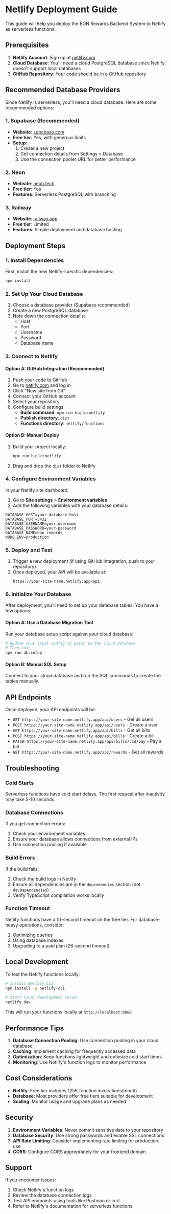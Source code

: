 # Netlify Deployment Guide

This guide will help you deploy the BON Rewards Backend System to Netlify as serverless functions.

## Prerequisites

1. **Netlify Account**: Sign up at [netlify.com](https://netlify.com)
2. **Cloud Database**: You'll need a cloud PostgreSQL database since Netlify doesn't support local databases
3. **GitHub Repository**: Your code should be in a GitHub repository

## Recommended Database Providers

Since Netlify is serverless, you'll need a cloud database. Here are some recommended options:

### 1. Supabase (Recommended)

- **Website**: [supabase.com](https://supabase.com/)
- **Free tier**: Yes, with generous limits
- **Setup**:
  1. Create a new project
  2. Get connection details from Settings > Database
  3. Use the connection pooler URL for better performance

### 2. Neon

- **Website**: [neon.tech](https://neon.tech/)
- **Free tier**: Yes
- **Features**: Serverless PostgreSQL with branching

### 3. Railway

- **Website**: [railway.app](https://railway.app/)
- **Free tier**: Limited
- **Features**: Simple deployment and database hosting

## Deployment Steps

### 1. Install Dependencies

First, install the new Netlify-specific dependencies:

```bash
npm install
```

### 2. Set Up Your Cloud Database

1. Choose a database provider (Supabase recommended)
2. Create a new PostgreSQL database
3. Note down the connection details:
   - Host
   - Port
   - Username
   - Password
   - Database name

### 3. Connect to Netlify

#### Option A: GitHub Integration (Recommended)

1. Push your code to GitHub
2. Go to [netlify.com](https://netlify.com) and log in
3. Click "New site from Git"
4. Connect your GitHub account
5. Select your repository
6. Configure build settings:
   - **Build command**: `npm run build:netlify`
   - **Publish directory**: `dist`
   - **Functions directory**: `netlify/functions`

#### Option B: Manual Deploy

1. Build your project locally:
   ```bash
   npm run build:netlify
   ```
2. Drag and drop the `dist` folder to Netlify

### 4. Configure Environment Variables

In your Netlify site dashboard:

1. Go to **Site settings** > **Environment variables**
2. Add the following variables with your database details:

```
DATABASE_HOST=your-database-host
DATABASE_PORT=5432
DATABASE_USERNAME=your-username
DATABASE_PASSWORD=your-password
DATABASE_NAME=bon_rewards
NODE_ENV=production
```

### 5. Deploy and Test

1. Trigger a new deployment (if using GitHub integration, push to your repository)
2. Once deployed, your API will be available at:
   ```
   https://your-site-name.netlify.app/api
   ```

### 6. Initialize Your Database

After deployment, you'll need to set up your database tables. You have a few options:

#### Option A: Use a Database Migration Tool

Run your database setup script against your cloud database:

```bash
# Update your local config to point to the cloud database
# Then run:
npm run db:setup
```

#### Option B: Manual SQL Setup

Connect to your cloud database and run the SQL commands to create the tables manually.

## API Endpoints

Once deployed, your API endpoints will be:

- `GET https://your-site-name.netlify.app/api/users` - Get all users
- `POST https://your-site-name.netlify.app/api/users` - Create a user
- `GET https://your-site-name.netlify.app/api/bills` - Get all bills
- `POST https://your-site-name.netlify.app/api/bills` - Create a bill
- `PATCH https://your-site-name.netlify.app/api/bills/:id/pay` - Pay a bill
- `GET https://your-site-name.netlify.app/api/rewards` - Get all rewards

## Troubleshooting

### Cold Starts

Serverless functions have cold start delays. The first request after inactivity may take 5-10 seconds.

### Database Connections

If you get connection errors:

1. Check your environment variables
2. Ensure your database allows connections from external IPs
3. Use connection pooling if available

### Build Errors

If the build fails:

1. Check the build logs in Netlify
2. Ensure all dependencies are in the `dependencies` section (not `devDependencies`)
3. Verify TypeScript compilation works locally

### Function Timeout

Netlify functions have a 10-second timeout on the free tier. For database-heavy operations, consider:

1. Optimizing queries
2. Using database indexes
3. Upgrading to a paid plan (26-second timeout)

## Local Development

To test the Netlify functions locally:

```bash
# Install Netlify CLI
npm install -g netlify-cli

# Start local development server
netlify dev
```

This will run your functions locally at `http://localhost:8888`

## Performance Tips

1. **Database Connection Pooling**: Use connection pooling in your cloud database
2. **Caching**: Implement caching for frequently accessed data
3. **Optimization**: Keep functions lightweight and optimize cold start times
4. **Monitoring**: Use Netlify's function logs to monitor performance

## Cost Considerations

- **Netlify**: Free tier includes 125K function invocations/month
- **Database**: Most providers offer free tiers suitable for development
- **Scaling**: Monitor usage and upgrade plans as needed

## Security

1. **Environment Variables**: Never commit sensitive data to your repository
2. **Database Security**: Use strong passwords and enable SSL connections
3. **API Rate Limiting**: Consider implementing rate limiting for production use
4. **CORS**: Configure CORS appropriately for your frontend domain

## Support

If you encounter issues:

1. Check Netlify's function logs
2. Review the database connection logs
3. Test API endpoints using tools like Postman or curl
4. Refer to Netlify's documentation for serverless functions
